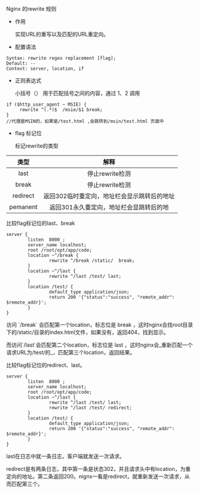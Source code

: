 Nginx 的rewrite 规则

* 作用

  实现URL的重写以及匹配的URL重定向。

* 配置语法

```
Syntax: rewrite regex replacement [flag];
Default: --
Context: server, location, if
```

* 正则表达式

  小括号（） 用于匹配括号之间的内容，通过 $1、$2 调用

```
if ($http_user_agent ~ MSIE) {
     rewrite ^(.*)$  /msie/$1 break;
}
//代理是MSIN的，如果是/test.html ,会跳转到/msin/test.html 页面中
```

* flag 标记位

  标记rewrite的类型

| 类型 | 解释 |
| :---: | :---: |
| last | 停止rewrite检测 |
| break | 停止rewrite检测 |
| redirect | 返回302临时重定向，地址栏会显示跳转后的地址 |
| pemanent | 返回301永久重定向，地址栏会显跳转后的地 |

比较flag标记位的last、break

```
server {
        listen  8000 ;
        server_name localhost;
        root /root/opt/app/code;
        location ~^/break {
                rewrite ^/break /static/  break;
        }
        location ~^/last {
                rewrite ^/last /test/ last;
        }
        location /test/ {
                default_type application/json;
                return 200 '{"status":"success", "remote_addr": $remote_addr}';
        }
}
```

访问 \`/break\` 会匹配第一个location，标志位是 break ，这时nginx会找root目录下的/static/目录的index.html文件，如果没有，返回404，找到显示。

而访问\`/last\`会匹配第二个location，标志位是 last ，这时nginx会_重新匹配一个请求URL为/test/的_，匹配第三个location，返回结果。

比较flag标记位的redirect、last。

```
server {
        listen  8000 ;
        server_name localhost;
        root /root/opt/app/code;
        location ~^/last {
                rewrite ^/last /test/ last;
                rewrite ^/last /test/ redirect;
        }
        location /test/ {
                default_type application/json;
                return 200 '{"status":"success", "remote_addr": $remote_addr}';
        }
}
```

last在日志中就一条日志，客户端就发送一次请求。

redirect是有两条日志，其中第一条是状态302，并且请求头中有location，为重定向的地址。第二条返回200。nignx一看是redirect，就重新发送一次请求，从而匹配第三个。





















